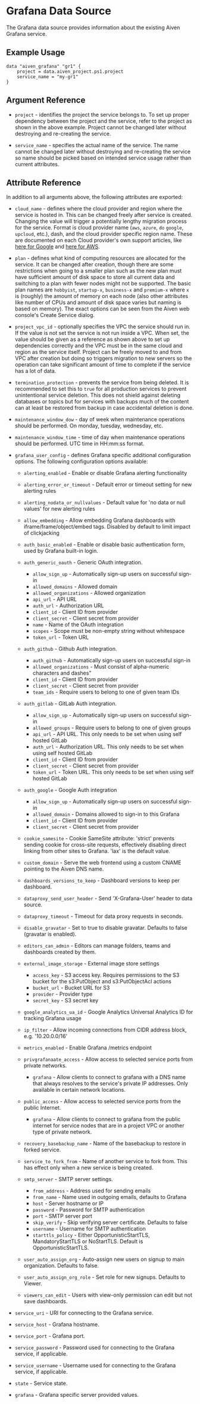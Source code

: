 # Grafana Data Source

The Grafana data source provides information about the existing Aiven Grafana service.

## Example Usage

```hcl
data "aiven_grafana" "gr1" {
    project = data.aiven_project.ps1.project
    service_name = "my-gr1"
}
```

## Argument Reference

* `project` - identifies the project the service belongs to. To set up proper dependency
between the project and the service, refer to the project as shown in the above example.
Project cannot be changed later without destroying and re-creating the service.

* `service_name` - specifies the actual name of the service. The name cannot be changed
later without destroying and re-creating the service so name should be picked based on
intended service usage rather than current attributes.

## Attribute Reference

In addition to all arguments above, the following attributes are exported:

* `cloud_name` - defines where the cloud provider and region where the service is hosted
in. This can be changed freely after service is created. Changing the value will trigger
a potentially lengthy migration process for the service. Format is cloud provider name
(`aws`, `azure`, `do` `google`, `upcloud`, etc.), dash, and the cloud provider
specific region name. These are documented on each Cloud provider's own support articles,
like [here for Google](https://cloud.google.com/compute/docs/regions-zones/) and
[here for AWS](https://docs.aws.amazon.com/AmazonRDS/latest/UserGuide/Concepts.RegionsAndAvailabilityZones.html).

* `plan` - defines what kind of computing resources are allocated for the service. It can
be changed after creation, though there are some restrictions when going to a smaller
plan such as the new plan must have sufficient amount of disk space to store all current
data and switching to a plan with fewer nodes might not be supported. The basic plan
names are `hobbyist`, `startup-x`, `business-x` and `premium-x` where `x` is
(roughly) the amount of memory on each node (also other attributes like number of CPUs
and amount of disk space varies but naming is based on memory). The exact options can be
seen from the Aiven web console's Create Service dialog.

* `project_vpc_id` - optionally specifies the VPC the service should run in. If the value
is not set the service is not run inside a VPC. When set, the value should be given as a
reference as shown above to set up dependencies correctly and the VPC must be in the same
cloud and region as the service itself. Project can be freely moved to and from VPC after
creation but doing so triggers migration to new servers so the operation can take
significant amount of time to complete if the service has a lot of data.

* `termination_protection` - prevents the service from being deleted. It is recommended to
set this to `true` for all production services to prevent unintentional service
deletion. This does not shield against deleting databases or topics but for services
with backups much of the content can at least be restored from backup in case accidental
deletion is done.

* `maintenance_window_dow` - day of week when maintenance operations should be performed. 
On monday, tuesday, wednesday, etc.

* `maintenance_window_time` - time of day when maintenance operations should be performed. 
UTC time in HH:mm:ss format.

* `grafana_user_config` - defines Grafana specific additional configuration options. The following 
configuration options available:
    * `alerting_enabled` - Enable or disable Grafana alerting functionality
    * `alerting_error_or_timeout` - Default error or timeout setting for new alerting rules
    * `alerting_nodata_or_nullvalues` - Default value for 'no data or null values' for
     new alerting rules
    * `allow_embedding` - Allow embedding Grafana dashboards with iframe/frame/object/embed 
    tags. Disabled by default to limit impact of clickjacking
    * `auth_basic_enabled` - Enable or disable basic authentication form, used by Grafana 
    built-in login.
     
    * `auth_generic_oauth` - Generic OAuth integration.
        * `allow_sign_up` - Automatically sign-up users on successful sign-in
        * `allowed_domains` - Allowed domain
        * `allowed_organizations` - Allowed organization
        * `api_url` - API URL
        * `auth_url` - Authorization URL
        * `client_id` - Client ID from provider
        * `client_secret` - Client secret from provider
        * `name` - Name of the OAuth integration
        * `scopes` - Scope must be non-empty string without whitespace
        * `token_url` - Token URL
    
    * `auth_github` - Github Auth integration.
        * `auth_github` - Automatically sign-up users on successful sign-in
        * `allowed_organizations` - Must consist of alpha-numeric characters and dashes"
        * `client_id` - Client ID from provider
        * `client_secret` - Client secret from provider
        * `team_ids` - Require users to belong to one of given team IDs
    
    * `auth_gitlab` - GitLab Auth integration.
        * `allow_sign_up` - Automatically sign-up users on successful sign-in
        * `allowed_groups` - Require users to belong to one of given groups
        * `api_url` - API URL. This only needs to be set when using self hosted GitLab
        * `auth_url` - Authorization URL. This only needs to be set when using self hosted GitLab
        * `client_id` - Client ID from provider
        * `client_secret` - Client secret from provider
        * `token_url` - Token URL. This only needs to be set when using self hosted GitLab
    
    * `auth_google` - Google Auth integration
        * `allow_sign_up` - Automatically sign-up users on successful sign-in
        * `allowed_domain` - Domains allowed to sign-in to this Grafana
        * `client_id` - Client ID from provider
        * `client_secret` - Client secret from provider
    
    * `cookie_samesite` - Cookie SameSite attribute: 'strict' prevents sending cookie for 
    cross-site requests, effectively disabling direct linking from other sites to Grafana. 'lax' is the default value.
    * `custom_domain` - Serve the web frontend using a custom CNAME pointing to the Aiven DNS name.
    * `dashboards_versions_to_keep` - Dashboard versions to keep per dashboard.
    * `dataproxy_send_user_header` - Send 'X-Grafana-User' header to data source.
    * `dataproxy_timeout` - Timeout for data proxy requests in seconds.
    * `disable_gravatar` - Set to true to disable gravatar. Defaults to false 
    (gravatar is enabled).
    * `editors_can_admin` - Editors can manage folders, teams and dashboards created by them.
    
    * `external_image_storage` - External image store settings
        * `access_key` - S3 access key. Requires permissions to the S3 bucket for the 
        s3:PutObject and s3:PutObjectAcl actions
        * `bucket_url` - Bucket URL for S3
        * `provider` - Provider type
        * `secret_key` - S3 secret key
    
    * `google_analytics_ua_id` - Google Analytics Universal Analytics ID for tracking Grafana usage
    * `ip_filter` - Allow incoming connections from CIDR address block, e.g. '10.20.0.0/16'
    * `metrics_enabled` - Enable Grafana /metrics endpoint

    * `privgrafanaate_access` - Allow access to selected service ports from private networks.
        * `grafana` - Allow clients to connect to grafana with a DNS name that always resolves to the 
        service's private IP addresses. Only available in certain network locations.
    
    * `public_access` - Allow access to selected service ports from the public Internet.
        * `grafana` - Allow clients to connect to grafana from the public internet for service nodes that 
        are in a project VPC or another type of private network.
        
    * `recovery_basebackup_name` - Name of the basebackup to restore in forked service.
    * `service_to_fork_from` - Name of another service to fork from. This has effect only 
    when a new service is being created.
    
    * `smtp_server` - SMTP server settings.
        * `from_address` - Address used for sending emails
        * `from_name` - Name used in outgoing emails, defaults to Grafana
        * `host` - Server hostname or IP
        * `password` - Password for SMTP authentication
        * `port` - SMTP server port
        * `skip_verify` - Skip verifying server certificate. Defaults to false
        * `username` - Username for SMTP authentication
        * `starttls_policy` - Either OpportunisticStartTLS, MandatoryStartTLS or NoStartTLS. 
        Default is OpportunisticStartTLS.
        
    * `user_auto_assign_org` - Auto-assign new users on signup to main organization. 
    Defaults to false.
    * `user_auto_assign_org_role` - Set role for new signups. Defaults to Viewer.
    * `viewers_can_edit` - Users with view-only permission can edit but not save dashboards.

* `service_uri` - URI for connecting to the Grafana service.

* `service_host` - Grafana hostname.

* `service_port` - Grafana port.

* `service_password` - Password used for connecting to the Grafana service, if applicable.

* `service_username` - Username used for connecting to the Grafana service, if applicable.

* `state` - Service state.

* `grafana` - Grafana specific server provided values.
